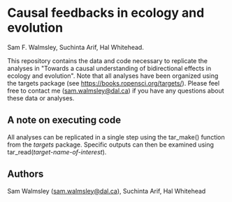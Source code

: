 # Causal feedbacks in ecology and evolution

Sam F. Walmsley, Suchinta Arif, Hal Whitehead.

This repository contains the data and code necessary to replicate the analyses in "Towards a causal understanding of bidirectional effects in ecology and evolution". Note that all analyses have been organized using the targets package (see https://books.ropensci.org/targets/). Please feel free to contact me (sam.walmsley@dal.ca) if you have any questions about these data or analyses. 

## A note on executing code

All analyses can be replicated in a single step using the tar_make() function from the *targets* package. Specific outputs can then be examined using tar_read(*target-name-of-interest*).

## Authors

Sam Walmsley (sam.walmsley@dal.ca), Suchinta Arif, Hal Whitehead